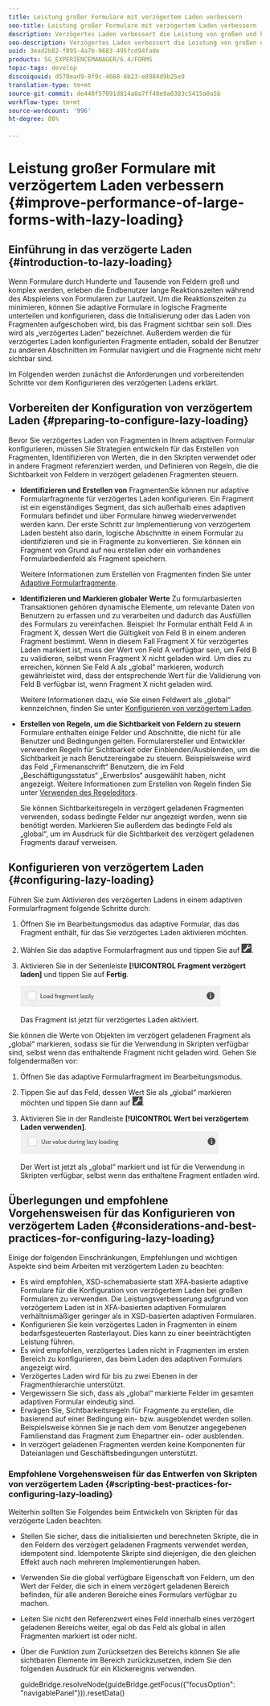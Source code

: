 ```yaml
---
title: Leistung großer Formulare mit verzögertem Laden verbessern
seo-title: Leistung großer Formulare mit verzögertem Laden verbessern
description: Verzögertes Laden verbessert die Leistung von großen und komplexen adaptiven Formularen erheblich, weil Formularfragmente erst initialisiert und geladen werden, wenn sie sichtbar sind.
seo-description: Verzögertes Laden verbessert die Leistung von großen und komplexen adaptiven Formularen erheblich, weil Formularfragmente erst initialisiert und geladen werden, wenn sie sichtbar sind.
uuid: 3ead2b82-f895-4a7b-9683-495fcd94fade
products: SG_EXPERIENCEMANAGER/6.4/FORMS
topic-tags: develop
discoiquuid: d570ead9-8f9c-4668-8b23-e8984d9b25e9
translation-type: tm+mt
source-git-commit: de440f57091d814a0a7ff48e9a0383c5415a0a5b
workflow-type: tm+mt
source-wordcount: '996'
ht-degree: 88%

---
```



# Leistung großer Formulare mit verzögertem Laden verbessern {#improve-performance-of-large-forms-with-lazy-loading}

## Einführung in das verzögerte Laden {#introduction-to-lazy-loading}

Wenn Formulare durch Hunderte und Tausende von Feldern groß und komplex werden, erleben die Endbenutzer lange Reaktionszeiten während des Abspielens von Formularen zur Laufzeit. Um die Reaktionszeiten zu minimieren, können Sie adaptive Formulare in logische Fragmente unterteilen und konfigurieren, dass die Initialisierung oder das Laden von Fragmenten aufgeschoben wird, bis das Fragment sichtbar sein soll. Dies wird als „verzögertes Laden“ bezeichnet. Außerdem werden die für verzögertes Laden konfigurierten Fragmente entladen, sobald der Benutzer zu anderen Abschnitten im Formular navigiert und die Fragmente nicht mehr sichtbar sind.

Im Folgenden werden zunächst die Anforderungen und vorbereitenden Schritte vor dem Konfigurieren des verzögerten Ladens erklärt.

## Vorbereiten der Konfiguration von verzögertem Laden {#preparing-to-configure-lazy-loading}

Bevor Sie verzögertes Laden von Fragmenten in Ihrem adaptiven Formular konfigurieren, müssen Sie Strategien entwickeln für das Erstellen von Fragmenten, Identifizieren von Werten, die in den Skripten verwendet oder in andere Fragment referenziert werden, und Definieren von Regeln, die die Sichtbarkeit von Feldern in verzögert geladenen Fragmenten steuern.

* **Identifizieren und Erstellen von**
FragmentenSie können nur adaptive Formularfragmente für verzögertes Laden konfigurieren. Ein Fragment ist ein eigenständiges Segment, das sich außerhalb eines adaptiven Formulars befindet und über Formulare hinweg wiederverwendet werden kann. Der erste Schritt zur Implementierung von verzögertem Laden besteht also darin, logische Abschnitte in einem Formular zu identifizieren und sie in Fragmente zu konvertieren. Sie können ein Fragment von Grund auf neu erstellen oder ein vorhandenes Formularbedienfeld als Fragment speichern.

    Weitere Informationen zum Erstellen von Fragmenten finden Sie unter [Adaptive Formularfragmente](/help/forms/using/adaptive-form-fragments.md).

* **Identifizieren und Markieren globaler Werte** Zu formularbasierten Transaktionen gehören dynamische Elemente, um relevante Daten von Benutzern zu erfassen und zu verarbeiten und dadurch das Ausfüllen des Formulars zu vereinfachen. Beispiel: Ihr Formular enthält Feld A in Fragment X, dessen Wert die Gültigkeit von Feld B in einem anderen Fragment bestimmt. Wenn in diesem Fall Fragment X für verzögertes Laden markiert ist, muss der Wert von Feld A verfügbar sein, um Feld B zu validieren, selbst wenn Fragment X nicht geladen wird. Um dies zu erreichen, können Sie Feld A als „global“ markieren, wodurch gewährleistet wird, dass der entsprechende Wert für die Validierung von Feld B verfügbar ist, wenn Fragment X nicht geladen wird.

   Weitere Informationen dazu, wie Sie einen Feldwert als „global“ kennzeichnen, finden Sie unter [Konfigurieren von verzögertem Laden](/help/forms/using/lazy-loading-adaptive-forms.md#p-configuring-lazy-loading-p).

* **Erstellen von Regeln, um die Sichtbarkeit von Feldern zu steuern** Formulare enthalten einige Felder und Abschnitte, die nicht für alle Benutzer und Bedingungen gelten. Formularersteller und Entwickler verwenden Regeln für Sichtbarkeit oder Einblenden/Ausblenden, um die Sichtbarkeit je nach Benutzereingabe zu steuern. Beispielsweise wird das Feld „Firmenanschrift“ Benutzern, die im Feld „Beschäftigungsstatus“ „Erwerbslos“ ausgewählt haben, nicht angezeigt. Weitere Informationen zum Erstellen von Regeln finden Sie unter [Verwenden des Regeleditors](/help/forms/using/rule-editor.md).

   Sie können Sichtbarkeitsregeln in verzögert geladenen Fragmenten verwenden, sodass bedingte Felder nur angezeigt werden, wenn sie benötigt werden. Markieren Sie außerdem das bedingte Feld als „global“, um im Ausdruck für die Sichtbarkeit des verzögert geladenen Fragments darauf verweisen.

## Konfigurieren von verzögertem Laden  {#configuring-lazy-loading}

Führen Sie zum Aktivieren des verzögerten Ladens in einem adaptiven Formularfragment folgende Schritte durch:

1. Öffnen Sie im Bearbeitungsmodus das adaptive Formular, das das Fragment enthält, für das Sie verzögertes Laden aktivieren möchten.
1. Wählen Sie das adaptive Formularfragment aus und tippen Sie auf ![cmppr](assets/cmppr.png).
1. Aktivieren Sie in der Seitenleiste **[!UICONTROL Fragment verzögert laden]** und tippen Sie auf **Fertig**.

   ![Verzögertes Laden für das adaptive Formularfragment aktivieren](assets/lazy-loading-fragment.png)

   Das Fragment ist jetzt für verzögertes Laden aktiviert.

Sie können die Werte von Objekten im verzögert geladenen Fragment als „global“ markieren, sodass sie für die Verwendung in Skripten verfügbar sind, selbst wenn das enthaltende Fragment nicht geladen wird. Gehen Sie folgendermaßen vor:

1. Öffnen Sie das adaptive Formularfragment im Bearbeitungsmodus.
1. Tippen Sie auf das Feld, dessen Wert Sie als „global“ markieren möchten und tippen Sie dann auf ![](assets/cmppr.png).
1. Aktivieren Sie in der Randleiste **[!UICONTROL Wert bei verzögertem Laden verwenden]**.
   ![Feld „Verzögertes Laden“ in der Randleiste](assets/enable-lazy-loading.png)

   Der Wert ist jetzt als „global“ markiert und ist für die Verwendung in Skripten verfügbar, selbst wenn das enthaltene Fragment entladen wird.

## Überlegungen und empfohlene Vorgehensweisen für das Konfigurieren von verzögertem Laden  {#considerations-and-best-practices-for-configuring-lazy-loading}

Einige der folgenden Einschränkungen, Empfehlungen und wichtigen Aspekte sind beim Arbeiten mit verzögertem Laden zu beachten:

* Es wird empfohlen, XSD-schemabasierte statt XFA-basierte adaptive Formulare für die Konfiguration von verzögertem Laden bei großen Formularen zu verwenden. Die Leistungsverbesserung aufgrund von verzögertem Laden ist in XFA-basierten adaptiven Formularen verhältnismäßiger geringer als in XSD-basierten adaptiven Formularen.
* Konfigurieren Sie kein verzögertes Laden in Fragmenten in einem bedarfsgesteuerten Rasterlayout. Dies kann zu einer beeinträchtigten Leistung führen.
* Es wird empfohlen, verzögertes Laden nicht in Fragmenten im ersten Bereich zu konfigurieren, das beim Laden des adaptiven Formulars angezeigt wird.
* Verzögertes Laden wird für bis zu zwei Ebenen in der Fragmenthierarchie unterstützt.
* Vergewissern Sie sich, dass als „global“ markierte Felder im gesamten adaptiven Formular eindeutig sind.
* Erwägen Sie, Sichtbarkeitsregeln für Fragmente zu erstellen, die basierend auf einer Bedingung ein- bzw. ausgeblendet werden sollen. Beispielsweise können Sie je nach dem vom Benutzer angegebenen Familienstand das Fragment zum Ehepartner ein- oder ausblenden.
* In verzögert geladenen Fragmenten werden keine Komponenten für Dateianlagen und Geschäftsbedingungen unterstützt.

### Empfohlene Vorgehensweisen für das Entwerfen von Skripten von verzögertem Laden  {#scripting-best-practices-for-configuring-lazy-loading}

Weiterhin sollten Sie Folgendes beim Entwickeln von Skripten für das verzögerte Laden beachten:

* Stellen Sie sicher, dass die initialisierten und berechneten Skripte, die in den Feldern des verzögert geladenen Fragments verwendet werden, idempotent sind. Idempotente Skripte sind diejenigen, die den gleichen Effekt auch nach mehreren Implementierungen haben.
* Verwenden Sie die global verfügbare Eigenschaft von Feldern, um den Wert der Felder, die sich in einem verzögert geladenen Bereich befinden, für alle anderen Bereiche eines Formulars verfügbar zu machen.
* Leiten Sie nicht den Referenzwert eines Feld innerhalb eines verzögert geladenen Bereichs weiter, egal ob das Feld als global in allen Fragmenten markiert ist oder nicht.
* Über die Funktion zum Zurücksetzen des Bereichs können Sie alle sichtbaren Elemente im Bereich zurückzusetzen, indem Sie den folgenden Ausdruck für ein Klickereignis verwenden.

   guideBridge.resolveNode(guideBridge.getFocus({&quot;focusOption&quot;: &quot;navigablePanel&quot;})).resetData()

